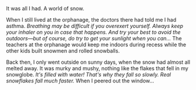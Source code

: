 It was all I had. A world of snow.

When I still lived at the orphanage, the doctors there had told me I had asthma. *Breathing may be difficult if you overexert yourself. Always keep your inhaler on you in case that happens. And try your best to avoid the outdoors—but of course, do try to get your sunlight when you can...* The teachers at the orphanage would keep me indoors during recess while the other kids built snowmen and rolled snowballs.

Back then, I only went outside on sunny days, when the snow had almost all melted away. It was murky and mushy, nothing like the flakes that fell in my snowglobe. *It's filled with water! That's why they fall so slowly. Real snowflakes fall much faster.* When I peered out the window…

